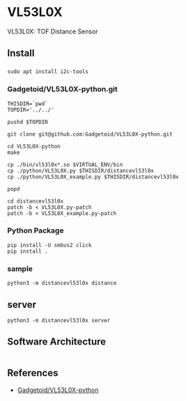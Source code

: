 # VL53L0X

VL53L0X: TOF Distance Sensor

## Install

###

``` shell
sudo apt install i2c-tools
```

### Gadgetoid/VL53L0X-python.git

``` shell
THISDIR=`pwd`
TOPDIR='../../'

pushd $TOPDIR

git clone git@github.com:Gadgetoid/VL53L0X-python.git

cd VL53L0X-python
make

cp ./bin/vl53l0x*.so $VIRTUAL_ENV/bin
cp ./python/VL53L0X.py $THISDIR/distancevl53l0x
cp ./python/VL53L0X_example.py $THISDIR/distancevl53l0x

popd

cd distancevl53l0x
patch -b < VL53L0X.py-patch
patch -b < VL53L0X_example.py-patch
```

### Python Package

``` shell
pip install -U smbus2 click
pip install .
```

### sample

``` shell
python3 -m distancevl53l0x distance
```

## server

``` shell
python3 -m distancevl53l0x server
```

## Software Architecture

``` text
```


## References

- [Gadgetoid/VL53L0X-python](https://github.com/Gadgetoid/VL53L0X-python)
